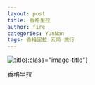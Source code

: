 ```yaml
---
layout: post
title: 香格里拉
author: fire
categories: YunNan 
tags: 香格里拉 云南 旅行
---
```


![title](https://image.sideproject.cn/titlex/title_015.jpg){:class="image-title"}

香格里拉

